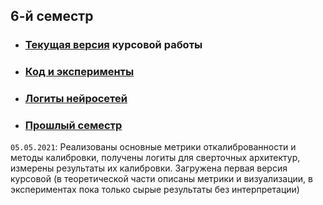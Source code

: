 ## 6-й семестр

* ### [Текущая версия](cw_paper/main.pdf) курсовой работы
* ### [Код и эксперименты](code/)
* ### [Логиты нейросетей](https://www.kaggle.com/dataset/8f363210bf51f637bff77e14abcfe2fd3613446dadee979b35a6d1084d861dd9)
* ### [Прошлый семестр](other/)

`05.05.2021`: Реализованы основные метрики откалиброванности и методы калибровки, получены логиты для сверточных архитектур, измерены результаты их калибровки. Загружена первая версия курсовой (в теоретической части описаны метрики и визуализации, в экспериментах пока только сырые результаты без интерпретации)

